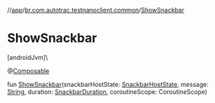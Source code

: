 //[app](../../index.md)/[br.com.autotrac.testnanoclient.common](index.md)/[ShowSnackbar](-show-snackbar.md)

# ShowSnackbar

[androidJvm]\

@[Composable](https://developer.android.com/reference/kotlin/androidx/compose/runtime/Composable.html)

fun [ShowSnackbar](-show-snackbar.md)(snackbarHostState: [SnackbarHostState](https://developer.android.com/reference/kotlin/androidx/compose/material3/SnackbarHostState.html), message: [String](https://kotlinlang.org/api/latest/jvm/stdlib/kotlin/-string/index.html), duration: [SnackbarDuration](https://developer.android.com/reference/kotlin/androidx/compose/material3/SnackbarDuration.html), coroutineScope: CoroutineScope)
